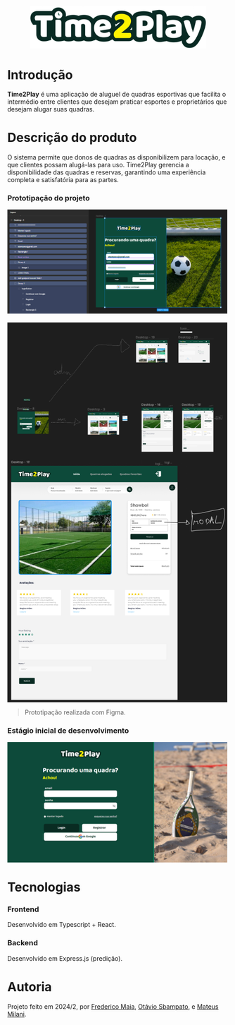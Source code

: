 <div align="center">
  <img src="./frontend/src/assets/logo-README.png" width="400" />
</div>


# Introdução

**Time2Play** é uma aplicação de aluguel de quadras esportivas que facilita o intermédio 
entre clientes que desejam praticar esportes e proprietários que desejam alugar suas quadras.

# Descrição do produto

O sistema permite que donos de quadras as disponibilizem para locação,
e que clientes possam alugá-las para uso. Time2Play gerencia a disponibilidade
das quadras e reservas, garantindo uma experiência completa e satisfatória para as partes.

### Prototipação do projeto


<img src="./frontend/src/assets/figma.png" width="500" style="display: block; margin-bottom: 20px;"/>
<img src="./frontend/src/assets/diagramaDeRotas.png" width="500" style="display: block;"/>
<img src="./frontend/src/assets/figmaHome.png" width="500" style="display: block;"/>

> Prototipação realizada com Figma.

### Estágio inicial de desenvolvimento

<img src="./frontend/src/assets/estagioInicial.png" width="500" style="display: block;"/>

# Tecnologias

### Frontend

Desenvolvido em Typescript + React.

### Backend

Desenvolvido em Express.js (predição).

# Autoria

Projeto feito em 2024/2, por [Frederico Maia](https://github.com/fredmaia), [Otávio Sbampato](https://github.com/otaviosbampato/), e [Mateus Milani](https://github.com/milanimateus).

